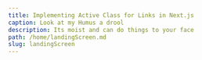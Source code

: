 ```yaml
---
title: Implementing Active Class for Links in Next.js
caption: Look at my Humus a drool
description: Its moist and can do things to your face
path: /home/landingScreen.md
slug: landingScreen
---
```

